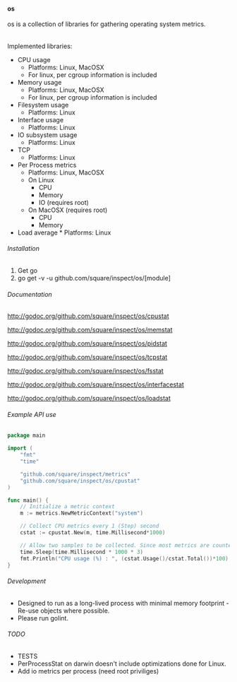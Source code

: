 #### os
os is a collection of libraries for gathering operating system metrics.

######
Implemented libraries:
   * CPU usage 
      * Platforms: Linux, MacOSX
      * For linux, per cgroup information is included
   * Memory usage
      * Platforms: Linux, MacOSX
      * For linux, per cgroup information is included
   * Filesystem usage
      * Platforms: Linux
   * Interface usage
      * Platforms: Linux
   * IO subsystem usage
      * Platforms: Linux
   * TCP
      * Platforms: Linux
   * Per Process metrics
     * Platforms: Linux, MacOSX
     * On Linux
       * CPU
       * Memory
       * IO (requires root)
     * On MacOSX (requires root)
       * CPU
       * Memory
   * Load average
    * Platforms: Linux
  
###### Installation
1. Get go
2. go get -v -u github.com/square/inspect/os/[module]

###### Documentation
http://godoc.org/github.com/square/inspect/os/cpustat

http://godoc.org/github.com/square/inspect/os/memstat

http://godoc.org/github.com/square/inspect/os/pidstat

http://godoc.org/github.com/square/inspect/os/tcpstat

http://godoc.org/github.com/square/inspect/os/fsstat

http://godoc.org/github.com/square/inspect/os/interfacestat

http://godoc.org/github.com/square/inspect/os/loadstat

###### Example API use 
```go
package main

import (
	"fmt"
	"time"

	"github.com/square/inspect/metrics"
	"github.com/square/inspect/os/cpustat"
)

func main() {
	// Initialize a metric context
	m := metrics.NewMetricContext("system")

	// Collect CPU metrics every 1 (Step) second
	cstat := cpustat.New(m, time.Millisecond*1000)

	// Allow two samples to be collected. Since most metrics are counters.
	time.Sleep(time.Millisecond * 1000 * 3)
	fmt.Println("CPU usage (%) : ", (cstat.Usage()/cstat.Total())*100)
}
```
###### Development
  * Designed to run as a long-lived process with minimal memory footprint - Re-use objects where possible.
  * Please run golint.

###### TODO
  * TESTS
  * PerProcessStat on darwin doesn't include optimizations done for Linux. 
  * Add io metrics per process (need root priviliges)

